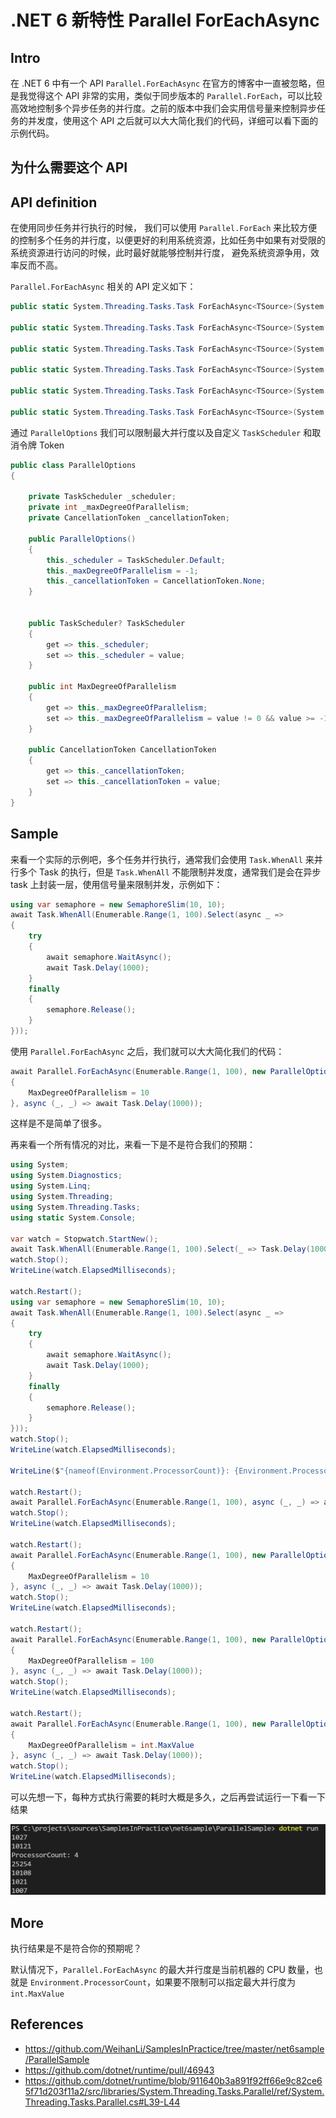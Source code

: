 # .NET 6 新特性 Parallel ForEachAsync

## Intro

在 .NET 6 中有一个 API `Parallel.ForEachAsync` 在官方的博客中一直被忽略，但是我觉得这个 API 非常的实用，类似于同步版本的 `Parallel.ForEach`，可以比较高效地控制多个异步任务的并行度。之前的版本中我们会实用信号量来控制异步任务的并发度，使用这个 API 之后就可以大大简化我们的代码，详细可以看下面的示例代码。

## 为什么需要这个 API

## API definition

在使用同步任务并行执行的时候， 我们可以使用 `Parallel.ForEach` 来比较方便的控制多个任务的并行度，以便更好的利用系统资源，比如任务中如果有对受限的系统资源进行访问的时候，此时最好就能够控制并行度， 避免系统资源争用，效率反而不高。

`Parallel.ForEachAsync` 相关的 API 定义如下：

``` c#
public static System.Threading.Tasks.Task ForEachAsync<TSource>(System.Collections.Generic.IEnumerable<TSource> source, System.Func<TSource, CancellationToken, ValueTask> body);

public static System.Threading.Tasks.Task ForEachAsync<TSource>(System.Collections.Generic.IEnumerable<TSource> source, CancellationToken cancellationToken, System.Func<TSource, CancellationToken, ValueTask> body);

public static System.Threading.Tasks.Task ForEachAsync<TSource>(System.Collections.Generic.IEnumerable<TSource> source, System.Threading.Tasks.ParallelOptions parallelOptions, System.Func<TSource, CancellationToken, ValueTask> body);

public static System.Threading.Tasks.Task ForEachAsync<TSource>(System.Collections.Generic.IAsyncEnumerable<TSource> source, System.Func<TSource, CancellationToken, ValueTask> body);

public static System.Threading.Tasks.Task ForEachAsync<TSource>(System.Collections.Generic.IAsyncEnumerable<TSource> source, CancellationToken cancellationToken, System.Func<TSource, CancellationToken, ValueTask> body);

public static System.Threading.Tasks.Task ForEachAsync<TSource>(System.Collections.Generic.IAsyncEnumerable<TSource> source, System.Threading.Tasks.ParallelOptions parallelOptions, System.Func<TSource, CancellationToken, ValueTask> body);
```

通过 `ParallelOptions` 我们可以限制最大并行度以及自定义 `TaskScheduler` 和取消令牌 Token

``` c#
public class ParallelOptions
{

    private TaskScheduler _scheduler;
    private int _maxDegreeOfParallelism;
    private CancellationToken _cancellationToken;

    public ParallelOptions()
    {
        this._scheduler = TaskScheduler.Default;
        this._maxDegreeOfParallelism = -1;
        this._cancellationToken = CancellationToken.None;
    }


    public TaskScheduler? TaskScheduler
    {
        get => this._scheduler;
        set => this._scheduler = value;
    }

    public int MaxDegreeOfParallelism
    {
        get => this._maxDegreeOfParallelism;
        set => this._maxDegreeOfParallelism = value != 0 && value >= -1 ? value : throw new ArgumentOutOfRangeException(nameof (MaxDegreeOfParallelism));
    }

    public CancellationToken CancellationToken
    {
        get => this._cancellationToken;
        set => this._cancellationToken = value;
    }
}
```

## Sample

来看一个实际的示例吧，多个任务并行执行，通常我们会使用 `Task.WhenAll` 来并行多个 Task 的执行，但是 `Task.WhenAll` 不能限制并发度，通常我们是会在异步 task 上封装一层，使用信号量来限制并发，示例如下：

``` c#
using var semaphore = new SemaphoreSlim(10, 10);
await Task.WhenAll(Enumerable.Range(1, 100).Select(async _ =>
{
    try
    {
        await semaphore.WaitAsync();
        await Task.Delay(1000);
    }
    finally
    {
        semaphore.Release();
    }
}));
```

使用 `Parallel.ForEachAsync` 之后，我们就可以大大简化我们的代码：

``` c#
await Parallel.ForEachAsync(Enumerable.Range(1, 100), new ParallelOptions()
{
    MaxDegreeOfParallelism = 10
}, async (_, _) => await Task.Delay(1000));
```

这样是不是简单了很多。

再来看一个所有情况的对比，来看一下是不是符合我们的预期：

``` c#
using System;
using System.Diagnostics;
using System.Linq;
using System.Threading;
using System.Threading.Tasks;
using static System.Console;

var watch = Stopwatch.StartNew();
await Task.WhenAll(Enumerable.Range(1, 100).Select(_ => Task.Delay(1000)));
watch.Stop();
WriteLine(watch.ElapsedMilliseconds);

watch.Restart();
using var semaphore = new SemaphoreSlim(10, 10);
await Task.WhenAll(Enumerable.Range(1, 100).Select(async _ =>
{
    try
    {
        await semaphore.WaitAsync();
        await Task.Delay(1000);
    }
    finally
    {
        semaphore.Release();
    }
}));
watch.Stop();
WriteLine(watch.ElapsedMilliseconds);

WriteLine($"{nameof(Environment.ProcessorCount)}: {Environment.ProcessorCount}");

watch.Restart();
await Parallel.ForEachAsync(Enumerable.Range(1, 100), async (_, _) => await Task.Delay(1000));
watch.Stop();
WriteLine(watch.ElapsedMilliseconds);

watch.Restart();
await Parallel.ForEachAsync(Enumerable.Range(1, 100), new ParallelOptions()
{
    MaxDegreeOfParallelism = 10
}, async (_, _) => await Task.Delay(1000));
watch.Stop();
WriteLine(watch.ElapsedMilliseconds);

watch.Restart();
await Parallel.ForEachAsync(Enumerable.Range(1, 100), new ParallelOptions()
{
    MaxDegreeOfParallelism = 100
}, async (_, _) => await Task.Delay(1000));
watch.Stop();
WriteLine(watch.ElapsedMilliseconds);

watch.Restart();
await Parallel.ForEachAsync(Enumerable.Range(1, 100), new ParallelOptions()
{
    MaxDegreeOfParallelism = int.MaxValue
}, async (_, _) => await Task.Delay(1000));
watch.Stop();
WriteLine(watch.ElapsedMilliseconds);
```

可以先想一下，每种方式执行需要的耗时大概是多久，之后再尝试运行一下看一下结果

![output](./output.png)

## More

执行结果是不是符合你的预期呢？

默认情况下，`Parallel.ForEachAsync` 的最大并行度是当前机器的 CPU 数量，也就是 `Environment.ProcessorCount`，如果要不限制可以指定最大并行度为 `int.MaxValue`

## References

- <https://github.com/WeihanLi/SamplesInPractice/tree/master/net6sample/ParallelSample>
- <https://github.com/dotnet/runtime/pull/46943>
- <https://github.com/dotnet/runtime/blob/911640b3a891f92ff66e9c82ce65f71d203f11a2/src/libraries/System.Threading.Tasks.Parallel/ref/System.Threading.Tasks.Parallel.cs#L39-L44>

